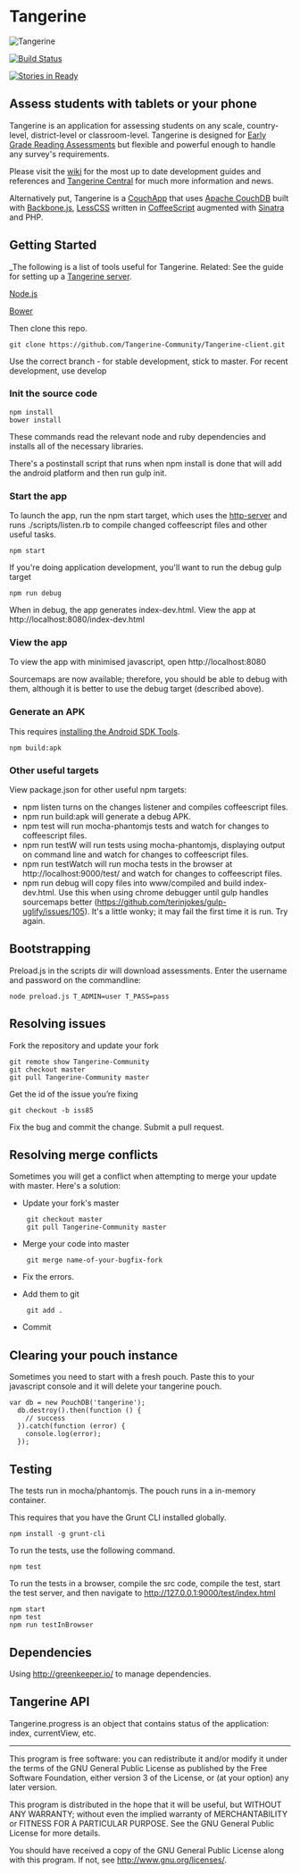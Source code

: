 # Tangerine

![Tangerine](http://www.tangerinecentral.org/sites/default/files/tangerine-logo-150.png)

[![Build Status](https://travis-ci.org/Tangerine-Community/Tangerine-client.svg)](https://travis-ci.org/Tangerine-Community/Tangerine-client)

[![Stories in Ready](https://badge.waffle.io/Tangerine-Community/Tangerine-client.png?label=ready&title=Ready)](https://waffle.io/Tangerine-Community/Tangerine-client)

## Assess students with tablets or your phone

Tangerine is an application for assessing students on any scale, country-level, district-level or classroom-level.
Tangerine is designed for [Early Grade Reading Assessments](https://www.eddataglobal.org/reading/) but flexible and powerful enough to handle any survey's requirements.

Please visit the [wiki](https://github.com/Tangerine-Community/Tangerine/wiki) for the most up to date development guides
and references and [Tangerine Central](http://www.tanerinecentral.org) for much more information and news.

Alternatively put, Tangerine is a [CouchApp](http://couchapp.org/page/index) that uses
[Apache CouchDB](http://couchdb.apache.org/) built with [Backbone.js](http://backbonejs.org/), [LessCSS](http://lesscss.org/) written in [CoffeeScript](http://coffeescript.org/) augmented with [Sinatra](http://www.sinatrarb.com/) and PHP.

## Getting Started

_The following is a list of tools useful for Tangerine. Related: See the guide for setting up a
[Tangerine server](https://github.com/Tangerine-Community/Tangerine/wiki/Tangerine-Server).

[Node.js](https://nodejs.org/en/)

[Bower](http://bower.io)

Then clone this repo.

    git clone https://github.com/Tangerine-Community/Tangerine-client.git
	
Use the correct branch - for stable development, stick to master. For recent development, use develop

### Init the source code

    npm install
    bower install

These commands read the relevant node and ruby dependencies and installs all of the necessary libraries.

There's a postinstall script that runs when npm install is done that will add the android platform and then run gulp init.

### Start the app

To launch the app, run the npm start target, which uses the [http-server](https://www.npmjs.com/package/http-server)
and runs ./scripts/listen.rb to compile changed coffeescript files and other useful tasks.

    npm start
    
If you're doing application development, you'll want to run the debug gulp target

    npm run debug
    
When in debug, the app generates index-dev.html. View the app at http://localhost:8080/index-dev.html

### View the app

To view the app with minimised javascript, open http://localhost:8080

Sourcemaps are now available; therefore, you should be able to debug with them, although it is better to use the debug target (described above).

### Generate an APK
This requires [installing the Android SDK Tools](http://developer.android.com/sdk/installing/index.html?pkg=tools). 

    npm build:apk

### Other useful targets

View package.json for other useful npm targets:

 - npm listen turns on the changes listener and compiles coffeescript files.
 - npm run build:apk will generate a debug APK.
 - npm test will run mocha-phantomjs tests and watch for changes to coffeescript files.
 - npm run testW will run tests using mocha-phantomjs, displaying output on command line and watch for changes to coffeescript files.
 - npm run testWatch will run mocha tests in the browser at http://localhost:9000/test/ and watch for changes to coffeescript files.
 - npm run debug will copy files into www/compiled and build index-dev.html. Use this when using chrome debugger until gulp 
   handles sourcemaps better (https://github.com/terinjokes/gulp-uglify/issues/105). It's a little wonky; it may fail the first time it is run. Try again.
   
## Bootstrapping

Preload.js in the scripts dir will download assessments. Enter the username and password on the commandline:

    node preload.js T_ADMIN=user T_PASS=pass
    
## Resolving issues

Fork the repository and update your fork

    git remote show Tangerine-Community
    git checkout master
    git pull Tangerine-Community master

Get the id of the issue you’re fixing

    git checkout -b iss85

Fix the bug and commit the change. Submit a pull request.

## Resolving merge conflicts

Sometimes you will get a conflict when attempting to merge your update with master. Here's a solution:

 - Update your fork's master
 
        git checkout master
        git pull Tangerine-Community master
        
 - Merge your code into master
 
        git merge name-of-your-bugfix-fork
        
 - Fix the errors. 
 - Add them to git
 
        git add .
        
 - Commit       
    
## Clearing your pouch instance

Sometimes you need to start with a fresh pouch. Paste this to your javascript console and it will delete your tangerine pouch.

    var db = new PouchDB('tangerine');
      db.destroy().then(function () {
        // success
      }).catch(function (error) {
        console.log(error);
      });

## Testing

The tests run in mocha/phantomjs. The pouch runs in a in-memory container. 

This requires that you have the Grunt CLI installed globally.

```
npm install -g grunt-cli
```

To run the tests, use the following command.

```
npm test
```

To run the tests in a browser, compile the src code, compile the test, start the test server, and then navigate to http://127.0.0.1:9000/test/index.html

```
npm start
npm test
npm run testInBrowser 
```


## Dependencies

Using http://greenkeeper.io/ to manage dependencies.

## Tangerine API

Tangerine.progress is an object that contains status of the application: index, currentView, etc.

----

This program is free software: you can redistribute it and/or modify it under the terms of the GNU General Public License as published by the Free Software Foundation, either version 3 of the License, or (at your option) any later version.

This program is distributed in the hope that it will be useful, but WITHOUT ANY WARRANTY; without even the implied warranty of MERCHANTABILITY or FITNESS FOR A PARTICULAR PURPOSE.  See the GNU General Public License for more details.

You should have received a copy of the GNU General Public License along with this program.  If not, see <http://www.gnu.org/licenses/>.
